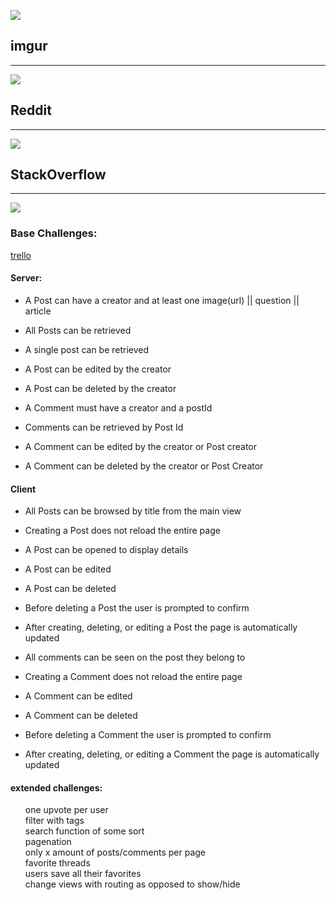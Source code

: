 ![](https://www.besttechie.com/wp-content/uploads/2016/03/hackathon-graphic.png)

## imgur
***
![](http://ipadinsight.com/wp-content/uploads/2013/08/Imgur-iPad-app.jpg)

## Reddit
***
![](http://static.fjcdn.com/pictures/Tidder+comment+es+funny+found+on+reddit+laughed+shared_067d90_3859193.jpg)

## StackOverflow
***
![](https://i.stack.imgur.com/ssRUr.gif)


### Base Challenges:

[trello](https://trello.com/b/acx10Lks/hackathon)

#### Server:
- A Post can have a creator and at least one image(url) || question || article
- All Posts can be retrieved
- A single post can be retrieved
- A Post can be edited by the creator
- A Post can be deleted by the creator

- A Comment must have a creator and a postId
- Comments can be retrieved by Post Id
- A Comment can be edited by the creator or Post creator
- A Comment can be deleted by the creator or Post Creator


#### Client
- All Posts can be browsed by title from the main view
- Creating a Post does not reload the entire page
- A Post can be opened to display details
- A Post can be edited
- A Post can be deleted
- Before deleting a Post the user is prompted to confirm
- After creating, deleting, or editing a Post the page is automatically updated

- All comments can be seen on the post they belong to
- Creating a Comment does not reload the entire page
- A Comment can be edited
- A Comment can be deleted
- Before deleting a Comment the user is prompted to confirm
- After creating, deleting, or editing a Comment the page is automatically updated

#### extended challenges:
<ul style="list-style-type: none">
  <li> one upvote per user</li>
  <li> filter with tags</li>
    <li> search function of some sort</li>
  <li> pagenation </li>
    <li> only x amount of posts/comments per page</li>
  <li> favorite threads </li>
    <li> users save all their favorites</li>
  <li> change views with routing as opposed to show/hide</li>
</ul>